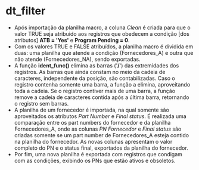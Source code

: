 # dt_filter

- Após importação da planilha macro, a coluna *Clean* é criada para que o valor TRUE seja atribuido aos registros que obedecem a condição [dos atributos] **ATB = 'Yes'** e **Program Pending = 0**.
- Com os valores TRUE e FALSE atribuídos, a planilha macro é dividida em duas: uma planilha que atende a condição (Fornecedores_A) e outra que não atende (Fornecedores_NA), sendo exportadas.
- A função **ident_func()** elimina as barras ('**/**') das extremidades dos registros. As barras que ainda constam no meio da cadeia de caracteres, independente da posição, são contabilizadas. Caso o registro contenha somente uma barra, a função a elimina, aproveitando toda a cadeia. Se o registro contiver mais de uma barra, a função remove a cadeia de caracteres contida após a última barra, retornando o registro sem barras.
- A planilha de um fornecedor é importada, na qual somente são aproveitados os atributos *Part Number* e *Final status*. É realizada uma comparação entre os part numbers do fornecedor e da planilha Fornecedores_A, onde as colunas *PN Fornecedor* e *Final status* são criadas somente se um part number de Fornecedores_A esteja contido na planilha do fornecedor. As novas colunas apresentam o valor completo do PN e o status final, exportados da planilha do fornecedor.
- Por fim, uma nova planilha é exportada com registros que condigam com as condições, exibindo os PNs que estão ativos e obsoletos.
